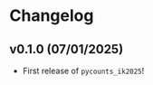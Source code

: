# Changelog

<!--next-version-placeholder-->

## v0.1.0 (07/01/2025)

- First release of `pycounts_ik2025`!